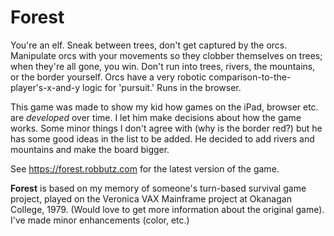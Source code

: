 # Forest

You're an elf. Sneak between trees, don't get captured by the orcs. Manipulate orcs with your movements so they clobber themselves on trees; when they're all gone, you win. Don't run into trees, rivers, the mountains, or the border yourself. Orcs have a very robotic comparison-to-the-player's-x-and-y logic for 'pursuit.' Runs in the browser. 

This game was made to show my kid how games on the iPad, browser etc. are *developed* over time. I let him make decisions about how the game works. Some minor things I don't agree with (why is the border red?) but he has some good ideas in the list to be added. He decided to add rivers and mountains and make the board bigger.

See https://forest.robbutz.com for the latest version of the game.

**Forest** is based on my memory of someone's turn-based survival game project, played on the Veronica VAX Mainframe project at Okanagan College, 1979. (Would love to get more information about the original game). I've made minor enhancements (color, etc.) 